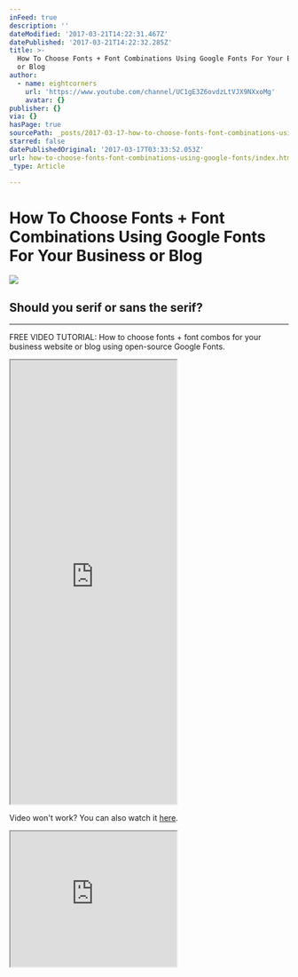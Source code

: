 ```yaml
---
inFeed: true
description: ''
dateModified: '2017-03-21T14:22:31.467Z'
datePublished: '2017-03-21T14:22:32.285Z'
title: >-
  How To Choose Fonts + Font Combinations Using Google Fonts For Your Business
  or Blog
author:
  - name: eightcorners
    url: 'https://www.youtube.com/channel/UC1gE3Z6ovdzLtVJX9NXxoMg'
    avatar: {}
publisher: {}
via: {}
hasPage: true
sourcePath: _posts/2017-03-17-how-to-choose-fonts-font-combinations-using-google-fonts.md
starred: false
datePublishedOriginal: '2017-03-17T03:33:52.053Z'
url: how-to-choose-fonts-font-combinations-using-google-fonts/index.html
_type: Article

---
```

# How To Choose Fonts + Font Combinations Using Google Fonts For Your Business or Blog
![](https://the-grid-user-content.s3-us-west-2.amazonaws.com/b0ba78e6-6c9a-46be-95d3-83d94a5227f9.png)

## Should you serif or sans the serif?

---

FREE VIDEO TUTORIAL: How to choose fonts + font combos for your business website or blog using open-source Google Fonts.

<iframe src="https://the-grid.github.io/ed-userhtml/?g=eJyzKU4uyiwoUSguSrZVyigpKSi20tdPLkjN1cvM1y_xzveM8jSJCtfLKrYvtzU0sjBQy7A1NzJQsrPRh2i0AwDXQxUI" height="800" style=""></iframe>

Video won't work? You can also watch it [here][0].

<iframe src="https://the-grid.github.io/ed-userhtml/?g=eJx9ks9KAzEQxu99iqFXSXcrKrL4B1vaKggFqYKnkk3HTXCbWZJZSm99DUFfrk9isrWwBds9ZMJk5pvfl82NRrm460D4bpbIEipHFTpe33apyHhdYRcUWUbLt13p2KgyZJLjHYbLdssjrWBGMNREHmEc0h7OmghDWubGSjZkPbx6YwuYEBXlvmxMDt6pdjCowyF6DyExKKnonAJYoFfOVFG1hTF-GY1g9jqbvjw9PGcQqZhA7ag-_qhiDC3LnHzYO1jH4fl--ApzbxgjRB4goG6Iw2QrfChUeEDfezMLJFiR3W6-OET3eR_dgJIWZOnDkWSlwTBodNg7Zal2ZcuKZq6yJIkMPTSFZkXOovM9RYmmlWASO1-i8dWsQrXuWjTkomhod0XJqfHR9dzKZeu3bjff_83fbn6O6fw9nayq89J4jYs5m7Zi9zztX4j0WvTPZ2mapf3s8uosbtKjaHtJWbMmdwA3cRguFy1MnfEiPD5bhGwQ-gVWAwUa" height="244" style=""></iframe>



[0]: https://youtu.be/ox2b6AtDr3w "How To Choose Fonts + Font Combinations Using Free Google Fonts For Your Business or Blog"